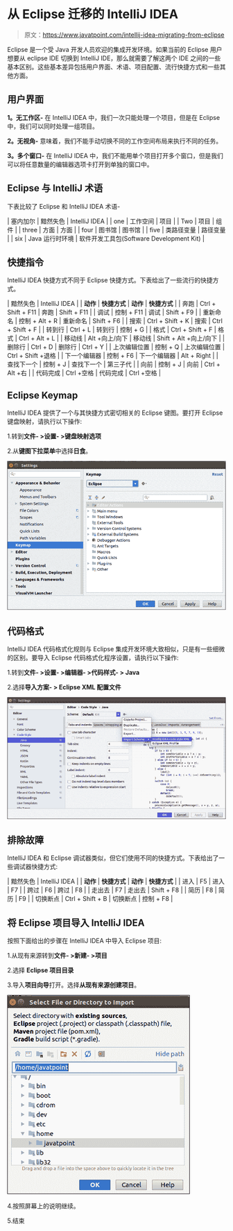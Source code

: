 # 从 Eclipse 迁移的 IntelliJ IDEA

> 原文：<https://www.javatpoint.com/intellij-idea-migrating-from-eclipse>

Eclipse 是一个受 Java 开发人员欢迎的集成开发环境。如果当前的 Eclipse 用户想要从 eclipse IDE 切换到 IntelliJ IDE，那么就需要了解这两个 IDE 之间的一些基本区别。这些基本差异包括用户界面、术语、项目配置、流行快捷方式和一些其他方面。

## 用户界面

**1。无工作区-** 在 IntelliJ IDEA 中，我们一次只能处理一个项目，但是在 Eclipse 中，我们可以同时处理一组项目。

**2。无视角-** 意味着，我们不能手动切换不同的工作空间布局来执行不同的任务。

**3。多个窗口-** 在 IntelliJ IDEA 中，我们不能用单个项目打开多个窗口，但是我们可以将任意数量的编辑器选项卡打开到单独的窗口中。

## Eclipse 与 IntelliJ 术语

下表比较了 Eclipse 和 IntelliJ IDEA 术语-

| 塞内加尔 | 黯然失色 | IntelliJ IDEA |
| one | 工作空间 | 项目 |
| Two | 项目 | 组件 |
| three | 方面 | 方面 |
| four | 图书馆 | 图书馆 |
| five | 类路径变量 | 路径变量 |
| six | Java 运行时环境 | 软件开发工具包(Software Development Kit) |

## 快捷指令

IntelliJ IDEA 快捷方式不同于 Eclipse 快捷方式。下表给出了一些流行的快捷方式。

| 黯然失色 | IntelliJ IDEA |
| **动作** | **快捷方式** | **动作** | **快捷方式** |
| 奔跑 | Ctrl + Shift + F11 | 奔跑 | Shift + F11 |
| 调试 | 控制 + F11 | 调试 | Shift + F9 |
| 重新命名 | 控制 + Alt + R | 重新命名 | Shift + F6 |
| 搜索 | Ctrl + Shift + K | 搜索 | Ctrl + Shift + F |
| 转到行 | Ctrl + L | 转到行 | 控制 + G |
| 格式 | Ctrl + Shift + F | 格式 | Ctrl + Alt + L |
| 移动线 | Alt +向上/向下 | 移动线 | Shift + Alt +向上/向下 |
| 删除行 | Ctrl + D | 删除行 | Ctrl + Y |
| 上次编辑位置 | 控制 + Q | 上次编辑位置 | Ctrl + Shift +退格 |
| 下一个编辑器 | 控制 + F6 | 下一个编辑器 | Alt + Right |
| 查找下一个 | 控制 + J | 查找下一个 | 第三子代 |
| 向前 | 控制 + J | 向前 | Ctrl + Alt +右 |
| 代码完成 | Ctrl +空格 | 代码完成 | Ctrl +空格 |

## Eclipse Keymap

IntelliJ IDEA 提供了一个与其快捷方式密切相关的 Eclipse 键图。要打开 Eclipse 键盘映射，请执行以下操作:

1.转到**文件- >设置- >键盘映射选项**

2.从**键图下拉菜单**中选择**日食**。

![IntelliJ IDEA Migrating From Eclipse](img/22856227e5bc4f4d6c5f995fee952986.png)

## 代码格式

IntelliJ IDEA 代码格式化规则与 Eclipse 集成开发环境大致相似，只是有一些细微的区别。要导入 Eclipse 代码格式化程序设置，请执行以下操作:

1.转到**文件- >设置- >编辑器- >代码样式- > Java**

2.选择**导入方案- > Eclipse XML 配置文件**

![IntelliJ IDEA Migrating From Eclipse](img/87d27b0bf8f26d568542b0088a43a99e.png)

## 排除故障

IntelliJ IDEA 和 Eclipse 调试器类似，但它们使用不同的快捷方式。下表给出了一些调试器快捷方式:

| 黯然失色 | IntelliJ IDEA |
| **动作** | **快捷方式** | **动作** | **快捷方式** |
| 进入 | F5 | 进入 | F7 |
| 跨过 | F6 | 跨过 | F8 |
| 走出去 | F7 | 走出去 | Shift + F8 |
| 简历 | F8 | 简历 | F9 |
| 切换断点 | Ctrl + Shift + B | 切换断点 | 控制 + F8 |

## 将 Eclipse 项目导入 IntelliJ IDEA

按照下面给出的步骤在 IntelliJ IDEA 中导入 Eclipse 项目:

1.从现有来源转到**文件- >新建- >项目**

2.选择 **Eclipse 项目目录**

3.导入**项目向导**打开。选择**从现有来源创建项目**。

![IntelliJ IDEA Migrating From Eclipse](img/900ebf352ce032ffc0332e506852a91d.png)

4.按照屏幕上的说明继续。

5.结束